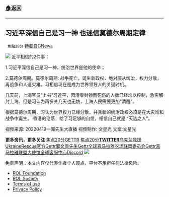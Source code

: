 ###  [:house:返回](../)
---


## 习近平深信自己是习一神 也迷信莫德尔周期定律
` 焦點20分` [轉載自GNews](https://gnews.org/zh-hans/2388368/)

![](https://assets.gnews.org/wp-content/uploads/2022/04/CCP-1.jpg) 
近平相信的2件事：
 
1.习近平深信自己是习一神，统治世界是他的使命；
 
2.莫德尔周期。莫德尔周期: 战争死亡，诞生新政权，绝对服从统治，权力分散，再战争和人道灾难。习相信现在是成为世界领导人的关键时机。
 
几天前，上海官员“上书”习近平，因清零封锁而死伤的人数已经难以控制，急需解封上海。但是习认为再多关几天也无妨，上海人民需要更加“清醒”。
 
根据莫德尔周期，习认为世界权力已经分散，并且新的统治政权必须是在大灾难和战争中诞生。 香港的沦落，给了习足够的自信，相信自己就是 “天选之人”。
  
视频来源: 20220419—郭先生大直播
视频制作: 文星光
文案:文星光
 
**更多资讯，更多关注**
[焦点20分GETTR](https://gettr.com/user/20minfocus)
[焦点20分**TWITTER**](https://twitter.com/20minfocus)[乌克兰救援UkraineRescue官方Gettr](https://gettr.com/user/ukrainerescue)[郭文贵先生Gettr](https://gettr.com/user/miles)[全球喜马拉雅农场联盟委员会Gettr](https://gettr.com/user/GlobalAlliance)[喜马拉雅联盟大使馆全球客服中心Discord](https://discord.gg/zv8j42srdN)
 ![](https://assets.gnews.org/wp-content/uploads/2022/04/CCP-1.jpg) 

免责声明：本文内容仅代表作者个人观点，平台不承担任何法律风险。
  
- [ROL Foundation](https://rolfoundation.org/)
- [ROL Society](https://rolsociety.org/)
- [Terms of use](https://gnews.org/terms-of-use-3/)
- [Privacy Policy](https://gnews.org/privacy-policy/)
